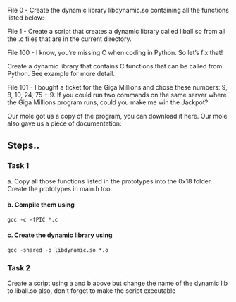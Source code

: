 File 0 - Create the dynamic library libdynamic.so containing all the functions listed below:

File 1 - Create a script that creates a dynamic library called liball.so from all the .c files that are in the current directory.

File 100  - I know, you’re missing C when coding in Python. So let’s fix that!

Create a dynamic library that contains C functions that can be called from Python. See example for more detail.

File 101 - I bought a ticket for the Giga Millions and chose these numbers: 9, 8, 10, 24, 75 + 9. If you could run two commands on the same server where the Giga Millions program runs, could you make me win the Jackpot?

Our mole got us a copy of the program, you can download it here. Our mole also gave us a piece of documentation:

## Steps..

### Task 1

a. Copy all those functions listed in the prototypes into the 0x18 folder. Create the prototypes in main.h too.

#### b. Compile them using

    gcc -c -fPIC *.c
    
#### c. Create the dynamic library using

    gcc -shared -o libdynamic.so *.o

### Task 2

Create a script using a and b above but change the name of the dynamic lib to liball.so also, don't forget to make the script executable
